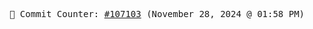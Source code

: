 <p align="center">
    <samp>
        📮 Commit Counter: <a href="https://github.com/Javascript-void0/Javascript-void0/commits/main">#107103</a> (November 28, 2024 @ 01:58 PM)
    </samp>
</p>